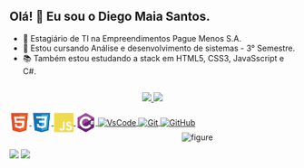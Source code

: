 ## Olá! 👋 Eu sou o Diego Maia Santos.

- 🔭 Estagiário de TI na Empreendimentos Pague Menos S.A.
- 🌱 Estou cursando Análise e desenvolvimento de sistemas - 3° Semestre.
- 📚 Também estou estudando a stack em HTML5, CSS3, JavaSscript e C#. 
##
  <div align="center">
  <a href="https://github.com/DiegoMaiaSantos">
  <img height="150em" src="https://github-readme-stats.vercel.app/api?username=DiegoMaiaSantos&show_icons=true&theme=dracula&include_all_commits=true&count_private=true"/>   
  <img height="150em" src="https://github-readme-stats.vercel.app/api/top-langs/?username=DiegoMaiaSantos&layout=compact&langs_count=7&theme=dracula"/> 
  </div>
  <div><br>
  <img align="center" alt="HTML" height="35" width="35" src="https://raw.githubusercontent.com/devicons/devicon/master/icons/html5/html5-original.svg">
  <img align="center" alt="CSS" height="35" width="35" src="https://raw.githubusercontent.com/devicons/devicon/master/icons/css3/css3-original.svg">
  <img align="center" alt="Js" height="35" width="35" src="https://raw.githubusercontent.com/devicons/devicon/master/icons/javascript/javascript-plain.svg">
  <img align="center" alt="Csharp" height="35" width="35" src="https://raw.githubusercontent.com/devicons/devicon/master/icons/csharp/csharp-original.svg">
  <img align="center" alt="VsCode" height="35" width="35" src="https://upload.wikimedia.org/wikipedia/commons/thumb/9/9a/Visual_Studio_Code_1.35_icon.svg/512px-Visual_Studio_Code_1.35_icon.svg.png">
  <img align="center" alt="Git" height="35" width="35" src="https://git-scm.com/images/logos/downloads/Git-Icon-1788C.png">
  <img align="center" alt="GitHub" height="35" width="35" src="https://cdn-icons-png.flaticon.com/512/25/25231.png">
  <img align="right" alt="figure" height="150px" width="200px" src="https://raw.githubusercontent.com/MicaelliMedeiros/micaellimedeiros/master/image/computer-illustration.png">
</div>
  
  ##
  
  <div> 
  <a href = "mailto:diegom.santos03@gmail.com"><img src="https://img.shields.io/badge/-Gmail-%23333?style=for-the-badge&logo=gmail&logoColor=white" target="_blank"></a>
  <a href="https://br.linkedin.com/in/diego-maia-santos-21615b208" target="_blank"><img src="https://img.shields.io/badge/-LinkedIn-%230077B5?style=for-the-badge&logo=linkedin&logoColor=white" target="_blank"></a> 
</div>
